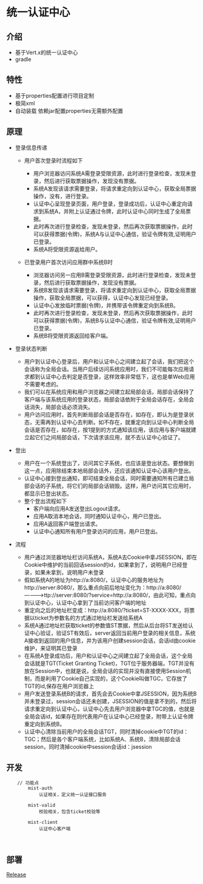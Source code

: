
# 统一认证中心


## 介绍

* 基于Vert.x的统一认证中心
* gradle

## 特性

* 基于properties配置进行项目定制
* 极简xml
* 自动装载 依赖jar配置properties无需额外配置

## 原理

- 登录信息传递
  - 用户首次登录时流程如下
    - 用户浏览器访问系统A需登录受限资源，此时进行登录检查，发现未登录，然后进行获取票据操作，发现没有票据。
    - 系统A发现该请求需要登录，将请求重定向到认证中心，获取全局票据操作，没有，进行登录。
    - 认证中心呈现登录页面，用户登录，登录成功后，认证中心重定向请求到系统A，并附上认证通过令牌，此时认证中心同时生成了全局票据。
    - 此时再次进行登录检查，发现未登录，然后再次获取票据操作，此时可以获得票据(令牌)，系统A与认证中心通信，验证令牌有效,证明用户已登录。
    - 系统A将受限资源返给用户。

  - 已登录用户首次访问应用群中系统B时
    - 浏览器访问另一应用B需登录受限资源，此时进行登录检查，发现未登录，然后进行获取票据操作，发现没有票据。
    - 系统B发现该请求需要登录，将请求重定向到认证中心，获取全局票据操作，获取全局票据，可以获得，认证中心发现已经登录。
    - 认证中心发放临时票据(令牌)，并携带该令牌重定向到系统B。
    - 此时再次进行登录检查，发现未登录，然后再次获取票据操作，此时可以获得票据(令牌)，系统B与认证中心通信，验证令牌有效,证明用户已登录。
    - 系统B将受限资源返回给客户端。
  
- 登录状态判断
  - 用户到认证中心登录后，用户和认证中心之间建立起了会话，我们把这个会话称为全局会话。当用户后续访问系统应用时，我们不可能每次应用请求都到认证中心去判定是否登录，这样效率非常低下，这也是单Web应用不需要考虑的。
  - 我们可以在系统应用和用户浏览器之间建立起局部会话，局部会话保持了客户端与该系统应用的登录状态，局部会话依附于全局会话存在，全局会话消失，局部会话必须消失。
  - 用户访问应用时，首先判断局部会话是否存在，如存在，即认为是登录状态，无需再到认证中心去判断。如不存在，就重定向到认证中心判断全局会话是否存在，如存在，按1提到的方式通知该应用，该应用与客户端就建立起它们之间局部会话，下次请求该应用，就不去认证中心验证了。

- 登出
  - 用户在一个系统登出了，访问其它子系统，也应该是登出状态。要想做到这一点，应用除结束本地局部会话外，还应该通知认证中心该用户登出。
  - 认证中心接到登出通知，即可结束全局会话，同时需要通知所有已建立局部会话的子系统，将它们的局部会话销毁。这样，用户访问其它应用时，都显示已登出状态。
  - 整个登出流程如下
    - 客户端向应用A发送登出Logout请求。 
    - 应用A取消本地会话，同时通知认证中心，用户已登出。 
    - 应用A返回客户端登出请求。 
    - 认证中心通知所有用户登录访问的应用，用户已登出。

- 流程
  - 用户通过浏览器地址栏访问系统A，系统A去Cookie中拿JSESSION，即在Cookie中维护的当前回话session的id，如果拿到了，说明用户已经登录，如果未拿到，说明用户未登录
  - 假如系统A的地址为http://a:8080/，认证中心的服务地址为http://server:8080/，那么重点向前后地址变化为：http://a:8080/————>ttp://server:8080/?service=http://a:8080/，由此可知，重点向到认证中心，认证中心拿到了当前访问客户端的地址
  - 重定向之后的地址栏变成：http://a:8080/?ticket=ST-XXXX-XXX，将票据以ticket为参数名的方式通过地址栏发送给系统A
  - 系统A通过地址栏获取ticket的参数值ST票据，然后从后台将ST发送给认证中心验证，验证ST有效后，server返回当前用户登录的相关信息，系统A接收到返回的用户信息，并为该用户创建session会话，会话id由cookie维护，来证明其已登录
  - 在系统A登录成功后，用户和认证中心之间建立起了全局会话，这个全局会话就是TGT(Ticket Granting Ticket)，TGT位于服务器端，TGT并没有放在Session中，也就是说，全局会话的实现并没有直接使用Session机制，而是利用了Cookie自己实现的，这个Cookie叫做TGC，它存放了TGT的id,保存在用户浏览器上
  - 用户发送登录系统B的请求，首先会去Cookie中拿JSESSION，因为系统B并未登录过，session会话还未创建，JSESSION的值是拿不到的，然后将请求重定向到认证中心，认证中心先去用户浏览器中拿TGC的值，也就是全局会话id，如果存在则代表用户在认证中心已经登录，附带上认证令牌重定向到系统B。
  - 认证中心清除当前用户的全局会话TGT，同时清掉cookie中TGT的id：TGC；然后是各个客户端系统，比如系统A、系统B，清除局部会话session，同时清掉cookie中session会话id：jsession
    

    

## 开发
	
```
    // 功能点
        mist-auth
            认证相关，定义统一认证接口服务
            
        mist-valid
            校验相关，包含ticket校验等
            
        mist-client
            认证中心客户端
            


```
			

## 部署
[Release](https://gitee.com/justlive1/earth/releases)

